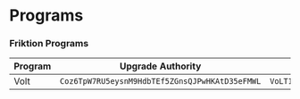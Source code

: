 # Programs

### Friktion Programs

| Program | Upgrade Authority                              | Address                                       |
| ------- | ---------------------------------------------- | --------------------------------------------- |
| Volt    | `Coz6TpW7RU5eysnM9HdbTEf5ZGnsQJPwHKAtD35eFMWL` | `VoLT1mJz1sbnxwq5Fv2SXjdVDgPXrb9tJyC8WpMDkSp` |

